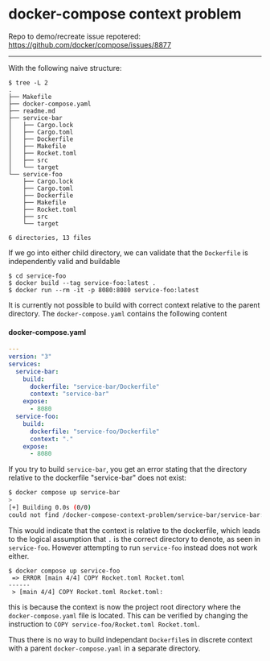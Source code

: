 # docker-compose context problem

Repo to demo/recreate issue repotered: https://github.com/docker/compose/issues/8877

---

With the following naive structure:
```
$ tree -L 2
.
├── Makefile
├── docker-compose.yaml
├── readme.md
├── service-bar
│   ├── Cargo.lock
│   ├── Cargo.toml
│   ├── Dockerfile
│   ├── Makefile
│   ├── Rocket.toml
│   ├── src
│   └── target
└── service-foo
    ├── Cargo.lock
    ├── Cargo.toml
    ├── Dockerfile
    ├── Makefile
    ├── Rocket.toml
    ├── src
    └── target

6 directories, 13 files
```

If we go into either child directory, we can validate that the `Dockerfile` is independently valid and buildable
```
$ cd service-foo
$ docker build --tag service-foo:latest .
$ docker run --rm -it -p 8080:8080 service-foo:latest
```

It is currently not possible to build with correct context relative to the parent directory. The `docker-compose.yaml` contains the following content

#### docker-compose.yaml
```yaml
---
version: "3"
services:
  service-bar:
    build:
      dockerfile: "service-bar/Dockerfile"
      context: "service-bar"
    expose:
      - 8080
  service-foo:
    build:
      dockerfile: "service-foo/Dockerfile"
      context: "."
    expose:
      - 8080
```

If you try to build `service-bar`, you get an error stating that the directory relative to the dockerfile "service-bar" does not exist:

```bash
$ docker compose up service-bar
>
[+] Building 0.0s (0/0)
could not find /docker-compose-context-problem/service-bar/service-bar: stat /docker-compose-context-problem/service-bar/service-bar: no such file or directory
```

This would indicate that the context is relative to the dockerfile, which leads to the logical assumption that `.` is the correct directory to denote, as seen in `service-foo`. However attempting to run `service-foo` instead does not work either.

```
$ docker compose up service-foo
 => ERROR [main 4/4] COPY Rocket.toml Rocket.toml
------
 > [main 4/4] COPY Rocket.toml Rocket.toml:
 ```

this is because the context is now the project root directory where the `docker-compose.yaml` file is located. This can be verified by changing the instruction to `COPY service-foo/Rocket.toml Rocket.toml`.

Thus there is no way to build independant `Dockerfile`s in discrete context with a parent `docker-compose.yaml` in a separate directory.

